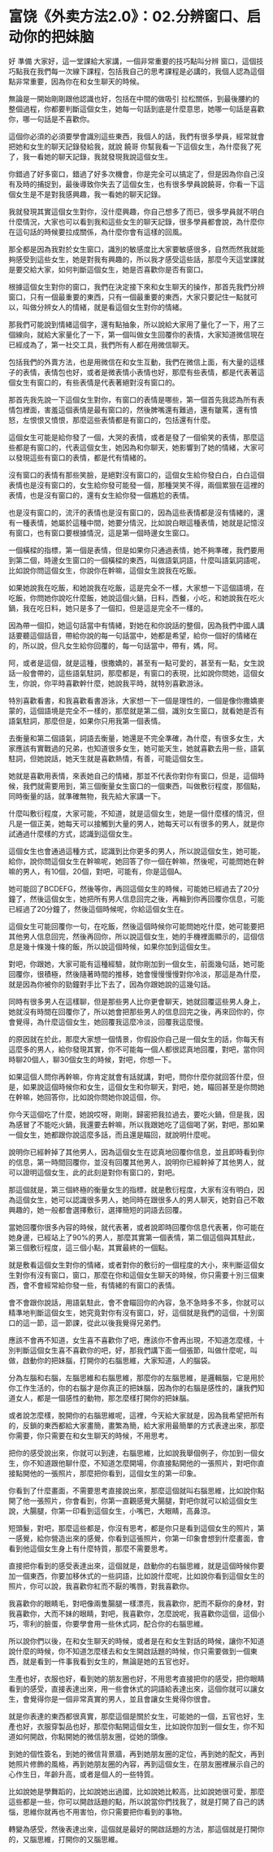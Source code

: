 # 富饶《外卖方法2.0》：02.分辨窗口、启动你的把妹脑

好 準備 大家好，這一堂課給大家講，一個非常重要的技巧點叫分辨 窗口，這個技巧點我在我們每一次線下課程，包括我自己的思考課程是必講的，我個人認為這個點非常重要，因為你在和女生聊天的時候。

無論是一開始剛剛跟他認識也好，包括在中間的做吸引 拉松關係，到最後腰約的整個過程，你都要判斷這個女生，她每一句話到底是什麼意思，她哪一句話是喜歡你，哪一句話是不喜歡你。

這個你必須的必須要學會識別這些東西，我個人的話，我們有很多學員，經常就會把她和女生的聊天記錄發給我，就說 饒哥 你幫我看一下這個女生，為什麼我了死了，我一看她的聊天記錄，我就發現我說這個女生。

你錯過了好多窗口，錯過了好多次機會，你是完全可以搞定了，但是因為你自己沒有及時的捕捉到，最後導致你失去了這個女生，也有很多學員說饒哥，你看一下這個女生是不是對我感興趣，我一看她的聊天記錄。

我就發現其實這個女生對你，沒什麼興趣，你自己想多了而已，很多學員就不明白什麼情況，大家也可以看到我和這些女生的聊天記錄，很多學員都會說，為什麼你在這句話的時候要拉成關係，為什麼你會有這樣的回風。

那全都是因為我對於女生窗口，識別的敏感度比大家要敏感很多，自然而然我就能夠感受到這些女生，她是對我有興趣的，所以我才感受這些話，那麼今天這堂課就是要交給大家，如何判斷這個女生，她是否喜歡你是否有窗口。

根據這個女生對你的窗口，我們在決定接下來和女生聊天的操作，那首先我們分辨窗口，只有一個最重要的東西，只有一個最重要的東西，大家只要記住一點就可以，叫做分辨女人的情緒，就是看這個女生對你的情緒。

那我們可能說到情緒這個字，還有點抽象，所以說給大家用了量化了一下，用了三個線向，就給大家量化了一下，第一個叫做女生回覆你的表情，大家知道微信現在已經成為了，第一社交工具，我們所有人都在用微信聊天。

包括我們的外賣方法，也是用微信在和女生互動，我們在微信上面，有大量的這樣子的表情，表情包也好，或者是微表情小表情也好，那麼有些表情，都是代表著這個女生有窗口的，有些表情是代表著絕對沒有窗口的。

那首先我先說一下這個女生對你，有窗口的表情是哪些，第一個首先我認為所有表情包裡面，害羞這個表情是最有窗口的，然後脾嘴還有難過，還有皺罵，還有憤怒，左恨恨又憤恨，那麼這些表情都是有窗口的，包括還有什麼。

這個女生可能是給你發了一個，大哭的表情，或者是發了一個偷笑的表情，那麼這些都是有窗口的，代表這個女生，她因為和你聊天，她影響到了她的情緒，大家可以發現這些有窗口的表情，都是代有情緒的。

沒有窗口的表情有那些笑臉，是絕對沒有窗口的，這個女生給你發白白，白白這個表情也是沒有窗口的，女生給你發可能發一個，那種哭笑不得，兩個累狠在這裡的表情，也是沒有窗口的，還有女生給你發一個尷尬的表情。

也是沒有窗口的，流汗的表情也是沒有窗口的，因為這些表情都是沒有情緒的，還有一種表情，她屬於這種中間，她要分情況，比如說白眼這種表情，她就是記憶沒有窗口，也有窗口要根據情況，這是第一個時邊女生窗口。

一個橫樑的指標，第一個是表情，但是如果你只通過表情，她不夠準確，我們要用到第二個，時邊女生窗口的一個橫樑的東西，叫做語氣詞語，什麼叫語氣詞語呢，比如說你問這個女生，你說你在幹嘛，這個女生說我在吃飯。

如果她說我在吃飯，和她說我在吃飯，這是完全不一樣，大家想一下這個語境，在吃飯，你問她你說吃什麼飯，她說這個火鍋，日料，西餐，小吃，和她說我在吃火鍋，我在吃日料，她只是多了一個扣，但是這是完全不一樣的。

因為帶一個扣，她這句話當中有情緒，對她在和你說話的整個，因為我們中國人講話要聽這個話音，帶給你說的每一句話當中，她都是希望，給你一個好的情緒在的，所以說，但凡女生給你回覆的，每一句話當中，帶有，媽，阿。

阿，或者是這個，就是這種，很撒嬌的，甚至有一點可愛的，甚至有一點，女生說話一般會帶的，這些語氣駐詞，那麼都是，有窗口的表現，比如說你問她，這個女生，你說，你平時喜歡幹什麼，她說我平時，就特別喜歡游泳。

特別喜歡看書，和我喜歡看書游泳，大家想一下一個是理性的，一個是像你撒嬌麥蒙的，這個語境是完全不一樣的，那麼就是第二個，識別女生窗口，就看她是否有語氣駐詞，那麼但是，如果你只用我第一個表情。

去衡量和第二個語氣，詞語去衡量，她還是不完全準確，為什麼，有很多女生，大家應該有實戰過的兄弟，也知道很多女生，她可能天生，她就喜歡去用一些，語氣駐詞，但她說話，她天生就是喜歡熱情，有善，可能這個女生。

她就是喜歡用表情，來表她自己的情緒，那並不代表你對你有窗口，但是，這個時候，我們就需要用到，第三個衡量女生窗口的一個東西，叫做敷衍程度，那個點，同時衡量的話，就準確無物，我先給大家講一下。

什麼叫敷衍程度，大家可能，不知道，就是這個女生，她是一個什麼樣的情況，但凡是一個正美，她每天可以接觸到大量的男人，她每天可以有很多的男人，就是你試通過什麼樣的方式，認識到這個女生。

這個女生也會通過這種方式，認識到比你更多的男人，所以說這個女生，她可能，給你，說你問這個女生在幹嘛呢，她回答了你一個在幹嘛，然後呢，可能問她在幹嘛的男人，有10個，20個，對吧，可能有，你是這個A。

她可能回了BCDEFG，然後等你，再回這個女生的時候，可能她已經過去了20分鐘了，然後這個女生，她把所有男人信息回完之後，再輪到你再回覆你信息，可能已經過了20分鐘了，然後這個時候呢，你給這個女生在。

這個女生可能回覆你一句，在吃飯，然後這個時候你可能問她吃什麼，她可能要把其他男人信息回完，然後再回你，所以說這個女生，她的手機裡面顯示的，這個信息是幾十條幾十條的飯，所以說這個時候，如果你加到這個女生。

對吧，你跟她，大家可能有這種經驗，就你剛加到一個女生，前面幾句話，她可能回覆你，很積極，然後隨著時間的推移，她會慢慢慢慢對你冷淡，那這是為什麼，就是因為你被你的勁鐘對手比下去了，因為你跟她說的這幾句話。

同時有很多男人在這樣聊，但是那些男人比你更會聊天，她就回覆這些男人身上，她就沒有時間在回覆你了，所以她會把那些男人的信息回完之後，再來回你的，你會覺得，為什麼這個女生，她回覆我這麼冷淡，回覆我這麼慢。

的原因就在於此，那麼大家想一個情景，你假設你自己是一個女生的話，你每天有這麼多的男人，給你發現其實，你不可能每一個人都很認真地回覆，對吧，當你同時聊20個人，聊30個女生的時候，對吧，你想一下。

如果這個人問你再幹嘛，你肯定就會有話就講，對吧，問你什麼你就回答什麼，但是，如果說這個時候你和女生，這個女生和你聊天，對吧，她，瞄回甚至是你問她在幹嘛，她回答你，比如說你問她你說這個，你。

你今天這個吃了什麼，她說哎呀，剛剛，歸密把我拉過去，要吃火鍋，但是我，因為感冒了不能吃火鍋，我還要去幹嘛，所以我跟她吃了這個喝了粥，對吧，那如果一個女生，她都跟你說這麼多話，而且還是瞄回，就說明什麼呢。

說明你已經幹掉了其他男人，因為這個女生在認真地回覆你信息，並且即時看到你的信息，第一時間回覆你，並沒有回覆其他男人，說明你已經幹掉了其他男人，就可以證明這個女生，此的此刻是對你有窗口的，對吧。

那這個就是，第三個終極的衡量女生的指標，就是敷衍程度，大家有沒有明白，因為這個女生，她可以認識很多男人，她同時在跟很多人的男人聊天，她對自己不敢興趣的，她一般都會選擇敷衍，選擇簡短的詞語去回覆。

當她回覆你很多內容的時候，就代表著，或者說即時回覆你信息代表著，你可能在她身邊，已經站上了90%的男人，那麼其實第一個表情，第二個這個與其駐此，第三個敷衍程度，這三個小點，其實最終的一個點。

就是敷看這個女生對你的情緒，或者對你的敷衍的一個程度的大小，來判斷這個女生對你有沒有窗口，窗口，那麼在你和這個女生聊天的時候，你只需要十別三個東西，會不會經常給你發一些，有情緒的有窗口的表情。

會不會跟你說話，用語氣駐此，會不會瞄回你的內容，急不急時多不多，你就可以精準地判斷這個女生，她究竟對你有沒有窗口，好，這個就是我們的這個，十別窗口的這一節，這一節課，從此以後我覺得兄弟們。

應該不會再不知道，女生喜不喜歡你了吧，應該你不會再出現，不知道怎麼樣，十別判斷這個女生喜不喜歡你的吧，好，那我們講下面一個張節，叫做什麼呢，叫做，啟動你的把妹腦，打開你的右腦思維，大家知道，人的腦袋。

分為左腦和右腦，左腦思維和右腦思維，那麼你的左腦思維，是邏輯腦，它是用於你工作生活的，你的右腦才是你真正的把妹腦，因為你的右腦是感性的，讓我們知道女人，都是一個感性的動物，那怎麼樣打開你的把妹腦。

或者說怎麼樣，脫開你的右腦思維呢，這裡，今天給大家就是，因為我希望把所有的，反鎖的東西都給大家畫簡，畫繁為簡，給大家用最簡單的方式表達出來，那麼你需要，你只需要在和女生聊天的時候，不用思考。

把你的感受說出來，你就可以到達，右腦思維，比如說我舉個例子，你加到一個女生，你不知道跟他聊什麼，不知道怎麼開場，你直接點開他的一張照片，對吧你直接點開他的一張照片，那麼把你看到，這個女生的第一印象。

你看到了什麼畫面，不需要思考直接說出來，那麼這個就叫右腦思維，比如說你點開了他一張照片，你會看到，你第一直觀感覺大腸腿，對吧你就可以給這個女生說，大腸腿，你第一印看到這個女生，小嘴巴，大眼睛，高鼻涼。

短頭髮，對吧，那麼這些都是，你沒有思考，都是你只是看到這個女生的照片，第一感覺，給你營造出來的感覺，你看到這張照片，你第一印象會想到什麼畫面，會看到他這個女生身上有什麼特質，那麼不需要思考。

直接把你看到的感受表達出來，這個就是，啟動你的右腦思維，就是這個時候你要加一個東西，你要加移休式的一些詞語，比如說什麼呢，比如說你看到這個女生的照片，你可以說，我喜歡你紅而不厭的嘴唇，對我喜歡你。

我喜歡你的眼睛毛，對吧像兩隻腸腿一樣漂亮，我喜歡你，肥而不厭你的身材，對我喜歡你，大而不妹的眼睛，對吧，我喜歡你，怎麼說呢，我喜歡你這個，這個小巧，零利的臉蛋，你要學會用一些休式詞，配合你的右腦思維。

所以說你們以後，在和女生聊天的時候，或者是在和女生對話的時候，讓你不知道說什麼的時候，你不知道怎麼樣去和女生開啟話題的時候，你只需要做到一個東西，就是看到一件事我看到女生的，無論是她的五官也好。

生產也好，衣服也好，看到她的朋友圈也好，不用思考直接把你的感受，把你眼睛看到的感受，直接表達出來，用一些會休式的詞語給表達出來，這個你就可以讓女生，會覺得你是一個非常真實的男人，並且會讓女生覺得你很會。

就是你表達的東西都很真實，那麼這個是關於女生，可能她的一個，五官也好，生產也好，衣服穿製品也好，那麼你點開這個女生，比如說你加到一個女生，你不知道如何開啟，你點開她的微信朋友圈，從她的頭像。

到她的個性簽名，到她的微信背景牆，再到她朋友圈的定位，再到她的配文，再到她照片修飾的風格，再到她朋友圈的內容，再到這個女生，在朋友圈裡展示自己的心作生日，年齡升高，或者是個人的一些特質。

比如說她是學舞蹈的，比如說她出過國，比如說她比較高，比如說她很可愛，那麼這些都是一些，你可以開啟話題的點，所以說當你們找我了，就是打開了自己的誘惱，思維你就再也不用害怕，你只需要把你看到的事物。

轉變為感受，然後表達出來，這個就是最好的開啟話題的方法，那這個就是打開你的，又腦思維，打開你的又腦思維。